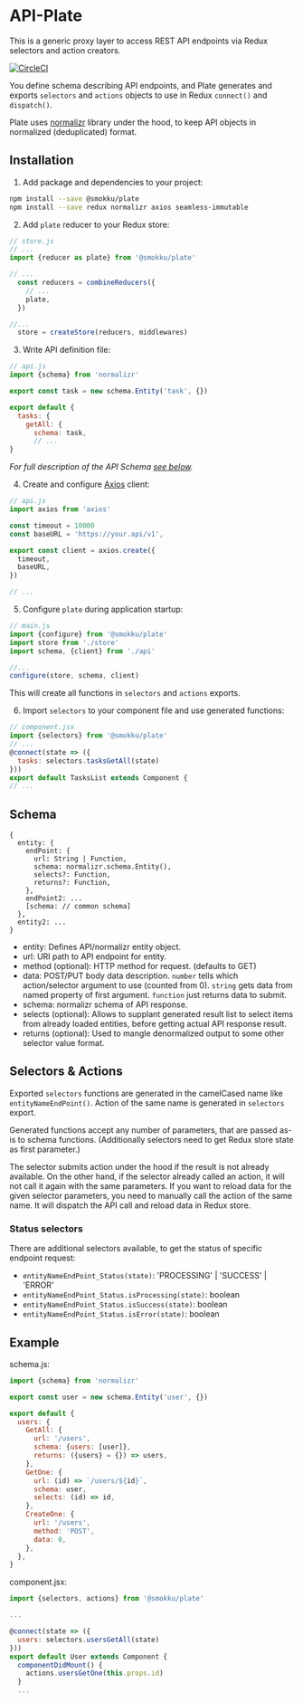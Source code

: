 # API-Plate

This is a generic proxy layer to access REST API endpoints via Redux selectors and action creators.

[![CircleCI](https://img.shields.io/circleci/project/github/smokku/plate/master.svg)](https://circleci.com/gh/smokku/plate)

You define schema describing API endpoints, and Plate generates and exports `selectors` and `actions` objects
to use in Redux `connect()` and `dispatch()`.

Plate uses [normalizr][1] library under the hood, to keep API objects in normalized (deduplicated) format.

[1]: https://github.com/paularmstrong/normalizr

## Installation

1. Add package and dependencies to your project:

```sh
npm install --save @smokku/plate
npm install --save redux normalizr axios seamless-immutable
```

2. Add `plate` reducer to your Redux store:

```js
// store.js
// ...
import {reducer as plate} from '@smokku/plate'

// ...
  const reducers = combineReducers({
    // ...
    plate,
  })

//...
  store = createStore(reducers, middlewares)
```

3. Write API definition file:

```js
// api.js
import {schema} from 'normalizr'

export const task = new schema.Entity('task', {})

export default {
  tasks: {
    getAll: {
      schema: task,
      // ...
}
```

_For full description of the API Schema [see below](#schema)._

4. Create and configure [Axios](https://github.com/axios/axios#axios-api) client:

```js
// api.js
import axios from 'axios'

const timeout = 10000
const baseURL = 'https://your.api/v1',

export const client = axios.create({
  timeout,
  baseURL,
})

// ...
```

5. Configure `plate` during application startup:

```js
// main.js
import {configure} from '@smokku/plate'
import store from './store'
import schema, {client} from './api'

//...
configure(store, schema, client)
```

This will create all functions in `selectors` and `actions` exports.

6. Import `selectors` to your component file and use generated functions:

```js
// component.jsx
import {selectors} from '@smokku/plate'
// ...
@connect(state => ({
  tasks: selectors.tasksGetAll(state)
}))
export default TasksList extends Component {
// ...
```

## Schema

```
{
  entity: {
    endPoint: {
      url: String | Function,
      schema: normalizr.schema.Entity(),
      selects?: Function,
      returns?: Function,
    },
    endPoint2: ...
    [schema: // common schema]
  },
  entity2: ...
}
```

- entity: Defines API/normalizr entity object.
- url: URI path to API endpoint for entity.
- method (optional): HTTP method for request. (defaults to GET)
- data: POST/PUT body data description. `number` tells which action/selector argument to use (counted from 0). `string` gets data from named property of first argument. `function` just returns data to submit.
- schema: normalizr schema of API response.
- selects (optional): Allows to supplant generated result list to select items from already loaded entities, before getting actual API response result.
- returns (optional): Used to mangle denormalized output to some other selector value format.

## Selectors & Actions

Exported `selectors` functions are generated in the camelCased name like `entityNameEndPoint()`.
Action of the same name is generated in `selectors` export.

Generated functions accept any number of parameters, that are passed as-is to schema functions.
(Additionally selectors need to get Redux store state as first parameter.)

The selector submits action under the hood if the result is not already available.
On the other hand, if the selector already called an action, it will not call it again with the same parameters. If you want to reload data for the given selector parameters, you need to manually call the action of the same name. It will dispatch the API call and reload data in Redux store.

### Status selectors

There are additional selectors available, to get the status of specific endpoint request:

- `entityNameEndPoint_Status(state)`: 'PROCESSING' | 'SUCCESS' | 'ERROR'
- `entityNameEndPoint_Status.isProcessing(state)`: boolean
- `entityNameEndPoint_Status.isSuccess(state)`: boolean
- `entityNameEndPoint_Status.isError(state)`: boolean

## Example

schema.js:

```js
import {schema} from 'normalizr'

export const user = new schema.Entity('user', {})

export default {
  users: {
    GetAll: {
      url: '/users',
      schema: {users: [user]},
      returns: ({users} = {}) => users,
    },
    GetOne: {
      url: (id) => `/users/${id}`,
      schema: user,
      selects: (id) => id,
    },
    CreateOne: {
      url: '/users',
      method: 'POST',
      data: 0,
    },
  },
}
```

component.jsx:

```js
import {selectors, actions} from '@smokku/plate'

...

@connect(state => ({
  users: selectors.usersGetAll(state)
}))
export default User extends Component {
  componentDidMount() {
    actions.usersGetOne(this.props.id)
  }
  ...
```
